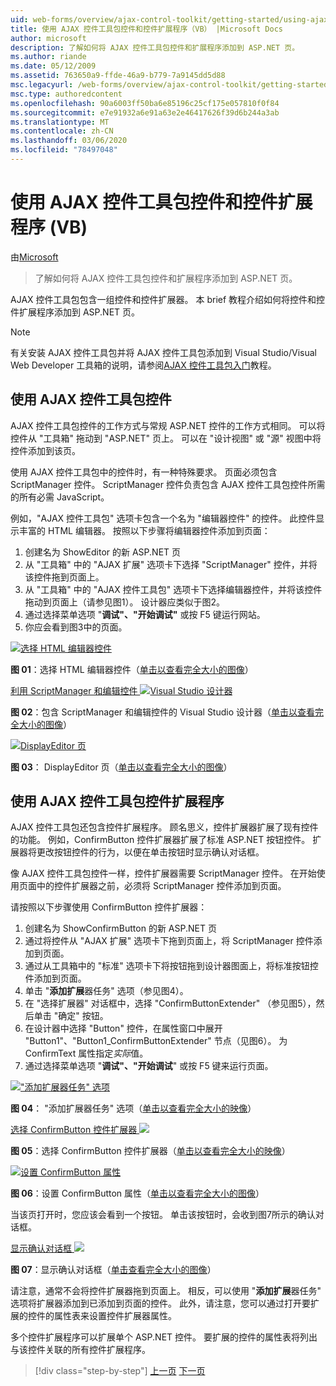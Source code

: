 ```yaml
---
uid: web-forms/overview/ajax-control-toolkit/getting-started/using-ajax-control-toolkit-controls-and-control-extenders-vb
title: 使用 AJAX 控件工具包控件和控件扩展程序（VB） |Microsoft Docs
author: microsoft
description: 了解如何将 AJAX 控件工具包控件和扩展程序添加到 ASP.NET 页。
ms.author: riande
ms.date: 05/12/2009
ms.assetid: 763650a9-ffde-46a9-b779-7a9145dd5d88
msc.legacyurl: /web-forms/overview/ajax-control-toolkit/getting-started/using-ajax-control-toolkit-controls-and-control-extenders-vb
msc.type: authoredcontent
ms.openlocfilehash: 90a6003ff50ba6e85196c25cf175e057810f0f84
ms.sourcegitcommit: e7e91932a6e91a63e2e46417626f39d6b244a3ab
ms.translationtype: MT
ms.contentlocale: zh-CN
ms.lasthandoff: 03/06/2020
ms.locfileid: "78497048"
---
```

# <a name="using-ajax-control-toolkit-controls-and-control-extenders-vb"></a>使用 AJAX 控件工具包控件和控件扩展程序 (VB)

由[Microsoft](https://github.com/microsoft)

> 了解如何将 AJAX 控件工具包控件和扩展程序添加到 ASP.NET 页。

AJAX 控件工具包包含一组控件和控件扩展器。 本 brief 教程介绍如何将控件和控件扩展程序添加到 ASP.NET 页。

> [!NOTE] 
> 
> 有关安装 AJAX 控件工具包并将 AJAX 控件工具包添加到 Visual Studio/Visual Web Developer 工具箱的说明，请参阅[AJAX 控件工具包入门](get-started-with-the-ajax-control-toolkit-vb.md)教程。

## <a name="using-ajax-control-toolkit-controls"></a>使用 AJAX 控件工具包控件

AJAX 控件工具包控件的工作方式与常规 ASP.NET 控件的工作方式相同。 可以将控件从 "工具箱" 拖动到 "ASP.NET" 页上。 可以在 "设计视图" 或 "源" 视图中将控件添加到该页。

使用 AJAX 控件工具包中的控件时，有一种特殊要求。 页面必须包含 ScriptManager 控件。 ScriptManager 控件负责包含 AJAX 控件工具包控件所需的所有必需 JavaScript。

例如，"AJAX 控件工具包" 选项卡包含一个名为 "编辑器控件" 的控件。 此控件显示丰富的 HTML 编辑器。 按照以下步骤将编辑器控件添加到页面：

1. 创建名为 ShowEditor 的新 ASP.NET 页
2. 从 "工具箱" 中的 "AJAX 扩展" 选项卡下选择 "ScriptManager" 控件，并将该控件拖到页面上。
3. 从 "工具箱" 中的 "AJAX 控件工具包" 选项卡下选择编辑器控件，并将该控件拖动到页面上（请参见图1）。 设计器应类似于图2。
4. 通过选择菜单选项 "**调试"、"开始调试"** 或按 F5 键运行网站。
5. 你应会看到图3中的页面。

[![选择 HTML 编辑器控件](using-ajax-control-toolkit-controls-and-control-extenders-vb/_static/image1.jpg)](using-ajax-control-toolkit-controls-and-control-extenders-vb/_static/image1.png)

**图 01**：选择 HTML 编辑器控件（[单击以查看完全大小的图像](using-ajax-control-toolkit-controls-and-control-extenders-vb/_static/image2.png)）

[利用 ScriptManager 和编辑控件 ![Visual Studio 设计器](using-ajax-control-toolkit-controls-and-control-extenders-vb/_static/image2.jpg)](using-ajax-control-toolkit-controls-and-control-extenders-vb/_static/image3.png)

**图 02**：包含 ScriptManager 和编辑控件的 Visual Studio 设计器（[单击以查看完全大小的图像](using-ajax-control-toolkit-controls-and-control-extenders-vb/_static/image4.png)）

[![DisplayEditor 页](using-ajax-control-toolkit-controls-and-control-extenders-vb/_static/image3.jpg)](using-ajax-control-toolkit-controls-and-control-extenders-vb/_static/image5.png)

**图 03**： DisplayEditor 页（[单击以查看完全大小的图像](using-ajax-control-toolkit-controls-and-control-extenders-vb/_static/image6.png)）

## <a name="using-ajax-control-toolkit-control-extenders"></a>使用 AJAX 控件工具包控件扩展程序

AJAX 控件工具包还包含控件扩展程序。 顾名思义，控件扩展器扩展了现有控件的功能。 例如，ConfirmButton 控件扩展器扩展了标准 ASP.NET 按钮控件。 扩展器将更改按钮控件的行为，以便在单击按钮时显示确认对话框。

像 AJAX 控件工具包控件一样，控件扩展器需要 ScriptManager 控件。 在开始使用页面中的控件扩展器之前，必须将 ScriptManager 控件添加到页面。

请按照以下步骤使用 ConfirmButton 控件扩展器：

1. 创建名为 ShowConfirmButton 的新 ASP.NET 页
2. 通过将控件从 "AJAX 扩展" 选项卡下拖到页面上，将 ScriptManager 控件添加到页面。
3. 通过从工具箱中的 "标准" 选项卡下将按钮拖到设计器图面上，将标准按钮控件添加到页面。
4. 单击 "**添加扩展**器任务" 选项（参见图4）。
5. 在 "选择扩展器" 对话框中，选择 "ConfirmButtonExtender" （参见图5），然后单击 "确定" 按钮。
6. 在设计器中选择 "Button" 控件，在属性窗口中展开 "Button1"、"Button1\_ConfirmButtonExtender" 节点（见图6）。 为 ConfirmText 属性指定*实际*值。
7. 通过选择菜单选项 "**调试"、"开始调试**" 或按 F5 键来运行页面。

[!["添加扩展器任务" 选项](using-ajax-control-toolkit-controls-and-control-extenders-vb/_static/image4.jpg)](using-ajax-control-toolkit-controls-and-control-extenders-vb/_static/image7.png)

**图 04**： "添加扩展器任务" 选项（[单击以查看完全大小的映像](using-ajax-control-toolkit-controls-and-control-extenders-vb/_static/image8.png)）

[选择 ConfirmButton 控件扩展器 ![](using-ajax-control-toolkit-controls-and-control-extenders-vb/_static/image5.jpg)](using-ajax-control-toolkit-controls-and-control-extenders-vb/_static/image9.png)

**图 05**：选择 ConfirmButton 控件扩展器（[单击以查看完全大小的映像](using-ajax-control-toolkit-controls-and-control-extenders-vb/_static/image10.png)）

[![设置 ConfirmButton 属性](using-ajax-control-toolkit-controls-and-control-extenders-vb/_static/image6.jpg)](using-ajax-control-toolkit-controls-and-control-extenders-vb/_static/image11.png)

**图 06**：设置 ConfirmButton 属性（[单击以查看完全大小的图像](using-ajax-control-toolkit-controls-and-control-extenders-vb/_static/image12.png)）

当该页打开时，您应该会看到一个按钮。 单击该按钮时，会收到图7所示的确认对话框。

[显示确认对话框 ![](using-ajax-control-toolkit-controls-and-control-extenders-vb/_static/image7.jpg)](using-ajax-control-toolkit-controls-and-control-extenders-vb/_static/image13.png)

**图 07**：显示确认对话框（[单击查看完全大小的图像](using-ajax-control-toolkit-controls-and-control-extenders-vb/_static/image14.png)）

请注意，通常不会将控件扩展器拖到页面上。 相反，可以使用 "**添加扩展**器任务" 选项将扩展器添加到已添加到页面的控件。 此外，请注意，您可以通过打开要扩展的控件的属性表来设置控件扩展器属性。

多个控件扩展程序可以扩展单个 ASP.NET 控件。 要扩展的控件的属性表将列出与该控件关联的所有控件扩展程序。

> [!div class="step-by-step"]
> [上一页](get-started-with-the-ajax-control-toolkit-vb.md)
> [下一页](creating-a-custom-ajax-control-toolkit-control-extender-vb.md)
